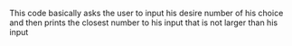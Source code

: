 This code basically asks the user to input his desire number of his choice and then prints the closest number to his input that is not larger than his input